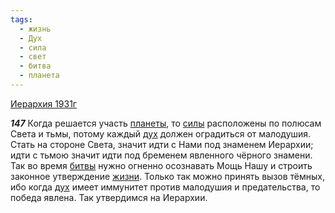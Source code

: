 ```yaml
---
tags:
  - жизнь
  - Дух
  - сила
  - свет
  - битва
  - планета
---
```


[Иерархия 1931г](/agni/1931)

___147___
Когда решается участь [планеты](/tag/#планета), то [силы](/tag/#сила) расположены по полюсам Света и тьмы, потому каждый [дух](/tag/#Дух) должен оградиться от малодушия. Стать на стороне Света, значит идти с Нами под знаменем Иерархии; идти с тьмою значит идти под бременем явленного чёрного знамени. Так во время [битвы](/tag/#битва) нужно огненно осознавать Мощь Нашу и строить законное утверждение [жизни](/tag/#жизнь). Только так можно принять вызов тёмных, ибо когда [дух](/tag/#Дух) имеет иммунитет против малодушия и предательства, то победа явлена. Так утвердимся на Иерархии.   

